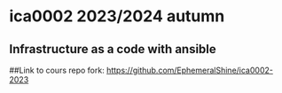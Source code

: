 # ica0002 2023/2024 autumn
## Infrastructure as a code with ansible
##Link to cours repo fork: https://github.com/EphemeralShine/ica0002-2023
